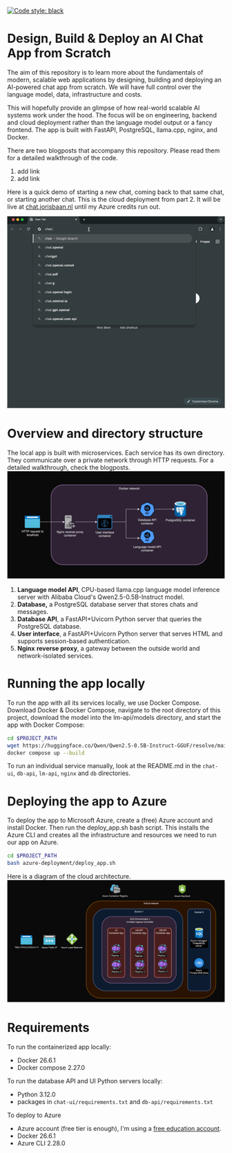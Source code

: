 <a href="https://github.com/psf/black"><img alt="Code style: black" src="https://img.shields.io/badge/code%20style-black-000000.svg"></a>
# Design, Build & Deploy an AI Chat App from Scratch

The aim of this repository is to learn more about the fundamentals of modern, scalable web applications by designing, building and deploying an AI-powered chat app from scratch. We will have full control over the language model, data, infrastructure and costs. 

This will hopefully provide an glimpse of how real-world scalable AI systems work under the hood. The focus will be on engineering, backend and cloud deployment rather than the language model output or a fancy frontend. The app is built with FastAPI, PostgreSQL, llama.cpp, nginx, and Docker. 

There are two blogposts that accompany this repository. Please read them for a detailed walkthrough of the code.
1. add link
2. add link


Here is a quick demo of starting a new chat, coming back to that same chat, or starting another chat. This is the cloud deployment from part 2. It will be live at [chat.jorisbaan.nl](chat.jorisbaan.nl) until my Azure credits run out.

![](chat_demo.gif)



# Overview and directory structure
The local app is built with microservices. Each service has its own directory. They communicate over a private network through HTTP requests. For a detailed walkthrough, check the blogposts.
![](local_architecture.png)

1. **Language model API**, CPU-based llama.cpp language model inference server with Alibaba Cloud's Qwen2.5-0.5B-Instruct model.
2. **Database,** a PostgreSQL database server that stores chats and messages.
3. **Database API**, a FastAPI+Uvicorn Python server that queries the PostgreSQL database.
4. **User interface**, a FastAPI+Uvicorn Python server that serves HTML and supports session-based authentication.
6. **Nginx** **reverse proxy**, a gateway between the outside world and network-isolated services.

# Running the app locally
To run the app with all its services locally, we use Docker Compose. Download Docker & Docker Compose, navigate to the root directory of this project, download the model into the lm-api/models directory, and start the app with Docker Compose:

```bash
cd $PROJECT_PATH
wget https://huggingface.co/Qwen/Qwen2.5-0.5B-Instruct-GGUF/resolve/main/qwen2.5-0.5b-instruct-q5_k_m.gguf -P lm-api/models
docker compose up --build
```
To run an individual service manually, look at the README.md in the `chat-ui`, `db-api`, `lm-api`, `nginx` and `db` directories.

# Deploying the app to Azure
To deploy the app to Microsoft Azure, create a (free) Azure account and install Docker. Then run the deploy_app.sh bash script. This installs the Azure CLI and creates all the infrastructure and resources we need to run our app on Azure.
```bash
cd $PROJECT_PATH
bash azure-deployment/deploy_app.sh
```
Here is a diagram of the cloud architecture.
![](cloud_architecture.png)

# Requirements
To run the containerized app locally:
- Docker 26.6.1
- Docker compose 2.27.0

To run the database API and UI Python servers locally:
- Python 3.12.0
- packages in `chat-ui/requirements.txt` and `db-api/requirements.txt`

To deploy to Azure
- Azure account (free tier is enough), I'm using a [free education account](https://azure.microsoft.com/en-us/free/students). 
- Docker 26.6.1
- Azure CLI 2.28.0